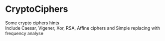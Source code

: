 # CryptoCiphers
 Some crypto ciphers hints  
 Include Caesar, Vigener, Xor, RSA, Affine ciphers and Simple replacing with frequency analyse  
